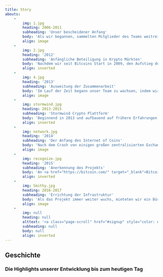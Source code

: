 ```yaml
---
title: Story
abouts:
    -
        img: 1.jpg
        heading: 2006-2011
        subheading: 'Unser bescheidener Anfang'
        body: 'Als wir begannen, sammelten Mitglieder des Teams weitreichende Erfahrungen in Finanzmärkten, einschließlich Foreign Exchange, Commodity trading und Handel mit Gold. Wir programmierten automatische Handelsplattformen, testeten frühe elektronische Assetsysteme und entwickelten eine Multi Asset Handels Infrastruktur. Ständiger Kontakt mit realen und Krisenmärkten in dieser wichtigen Phase stärkte unseren Glauben daran, dass ein neuer Ansatz für persönliche Finanzen notwendig ist, um ökonomischen Wachstum wieder in Deine und meine Hände zu legen.'
        align: image
    -
        img: 2.jpg
        heading: '2012'
        subheading: 'Anfängliche Beteiligung in Krypto Märkten'
        body: 'Nachdem wir seit Bitcoins Start in 2009, den Aufstieg der aufkeimenden Kryptowährungs-Märkte miterlebten, erkannten wir das Potential dieser revolutionären Technologie. Mitglieder unseres Teams arbeiteten mit aufkommenden Altcoins und Exchanges zusammen und vermittelten Mining Ausstattung an Dritte. Wir sammelten Wissen über die Technologien hinter den Kryptoplattformen und den Blockchain Plattformen.'
        align: inverted
    -
        img: 4.jpg
        heading: '2013'
        subheading: 'Ausweitung der Zusammenarbeit'
        body: 'Im Lauf der Zeit begann unser Team zu wachsen, indem wir schrittweise Experten, deren Laufbahn wir kannten, mit an Bord holten, um dadurch zusätzliches Wissen und Erfahrungen im Bereich Fintech und Kryptowährungen zu sammeln. Wir beteiligten uns an einem Pioniersprojekt um Blockchain Technologie im Energie Sektor zu verwenden. Ebenso bauten wir ein Bitcoin-Fiat Gateway System.'
        align: image
    -
        img: stormwind.jpg
        heading: 2013-2015
        subheading: 'Stormwind Crypto Plattform'
        body: 'Beginnend in 2013 und aufbauend auf frühere Erfahrungen, entwickelten wir die Stormwind Krypto Handels Plattform und dazugehörige Hybride Assets. Diese wurden 2014 der Öffentlichkeit vorgestellt und auf der <a href="http://nxt.org/" target="_blank">NXT</a> und <a href="http://counterparty.io/" target="_blank">Counterparty</a> Markt Plattform verfügbar gemacht. Das Stormwind System handelte mit Hilfe von öffentlichen APIs diverser Krypto Exchanges mit den gesammelten Geldanlagen. Trotz schwieriger Marktbedingungen wurden die damaligen Teilnehmer profitabel belohnt.'
        align: inverted
    -
        img: network.jpg
        heading: '2014'
        subheading: 'Der Anfang des Internet of Coins'
        body: 'Nach dem Crash von einigen großen zentralisierten Exchanges wurde die Notwendigkeit eines voll dezentralisierten Exchange Systems immer offensichtlicher. Wir starteten nicht mit einem Fundraiser, da wir zuerst eine gereifte technologische Infrastruktur aufbauen wollten, um liefern zu können, was wir versprochen haben. Stattdessen verfassten wir unser Whitepaper und starteten die <a href="http://internetofcoins.org/" target="_blank">internetofcoins.org</a> Webseite. <a href="https://bitalo.com/" target="_blank">Bitalo</a> unterstützten uns mit einer Spende in dieser Anfangsphase.'
        align: image
    -
        img: recognize.jpg
        heading: '2015'
        subheading: 'Anerkennung des Projekts'
        body: 'An <a href="https://bitcoin.com/" target="_blank">Bitcoin''s</a> sechstem Geburtstag veröffentlichten wir unser Whitepaper. Wir präsentierten es auf mehreren Kryptowährungs Konferenzen quer durch Europa, ebenso wie auf dem <a href="https://www.startupbootcamp.org/" target="_blank">Fintech Startup Bootcamp</a>. Der niederländische <a href="https://www.sidnfonds.nl/excerpt/" target="_blank">SIDN Fund</a> würdigte unser Non-profit Projekt mit dem Pioneer Award als eine "Ergänzung zu einem freien und unabhängigem Internet" und stellte eine Finanzierung für die weitere Entwicklung.'
        align: inverted
    -
        img: Smithy.jpg
        heading: 2016-2017
        subheading: 'Errichtung der Infrastruktur'
        body: 'Als das Projekt immer weiter wuchs, mieteten wir ein Büro, um mit dem Team an einem fixen Ort arbeiten zu können. Unser erster operativer Prototyp wurde in Holland von einer Gruppe Alpha-Testern getestet, um Sicherheit und einfache Benutzbarkeit sicher zu stellen. Die Gruppe versorgte uns mit Feedback zur Benutzererfahrungen unserer personalisierten Finanzumgebung und tut dies auch weiterhin. Matthias Klees (<a href="http://www.europecoin.eu.org" target="_blank">Europecoin</a>, <a href="http://www.bitsend.info" target="_blank">Bitsend</a>, <a href="https://www.localcrypto.eu.org" target="_blank">Localcrypto</a>, Blockchain Hotel) schloß sich unserem Projekt mit der <a href="http://www.federatedblockchains.eu.org" target="_blank">Federated Blockchains Initiative</a> an und die <a href="https://nlnet.nl/" target="_blank">NLnet Foundation</a> übernahm unsere Finanz~ und Rechts-.Beratung.'
        align: image
    -
        img: null
        heading: null
        alttext: '<a class="page-scroll" href="#signup" style="color: #EEE; text-decoration: none;">Sei Teil<br />unserer <br />Geschichte!</a>'
        subheading: null
        body: null
        align: inverted
---
```


## Geschichte
### Die Highlights unserer Entwicklung bis zum heutigen Tag

